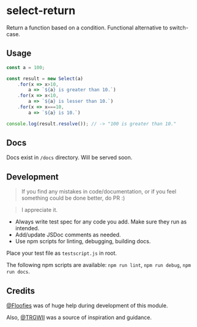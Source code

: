 # select-return

Return a function based on a condition. Functional alternative to switch-case.

## Usage

```JavaScript
const a = 100;

const result = new Select(a)
	.for(x => x>10,
		a => `${a} is greater than 10.`)
	.for(x => x<10,
		a => `${a} is lesser than 10.`)
	.for(x => x===10,
		a => `${a} is 10.`)

console.log(result.resolve()); // -> "100 is greater than 10."
```

## Docs

Docs exist in `/docs` directory. Will be served soon.

## Development

> If you find any mistakes in code/documentation, or if you feel something could be done better, do PR :)

> I appreciate it.

- Always write test spec for any code you add. Make sure they run as intended.
- Add/update JSDoc comments as needed.
- Use npm scripts for linting, debugging, building docs.

Place your test file as `testscript.js` in root.

The following npm scripts are available: `npm run lint`, `npm run debug`, `npm run docs`.

## Credits

[@Floofies](https://github.com/Floofies) was of huge help during development of this module.

Also, [@TRGWII](https://github.com/trgwii) was a source of inspiration and guidance.